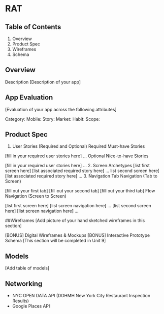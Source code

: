 # RAT

## Table of Contents
1. Overview
2. Product Spec
3. Wireframes
4. Schema

## Overview
Description
[Description of your app]

## App Evaluation
[Evaluation of your app across the following attributes]

Category:
Mobile:
Story:
Market:
Habit:
Scope:

## Product Spec
1. User Stories (Required and Optional)
Required Must-have Stories

[fill in your required user stories here]
...
Optional Nice-to-have Stories

[fill in your required user stories here]
...
2. Screen Archetypes
[list first screen here]
[list associated required story here]
... list second screen here]
[list associated required story here]
...
3. Navigation
Tab Navigation (Tab to Screen)

[fill out your first tab]
[fill out your second tab]
[fill out your third tab]
Flow Navigation (Screen to Screen)

[list first screen here]
[list screen navigation here]
...
[list second screen here]
[list screen navigation here]
...


##Wireframes
[Add picture of your hand sketched wireframes in this section] 

[BONUS] Digital Wireframes & Mockups
[BONUS] Interactive Prototype
Schema
[This section will be completed in Unit 9]

## Models
[Add table of models]

## Networking
 - NYC OPEN DATA API (DOHMH New York City Restaurant Inspection Results)
 - Google Places API
